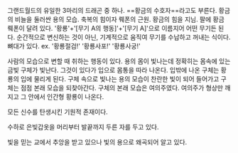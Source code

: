 그랜드월드의 유일한 3마리의 드래곤 중 하나. ==황금의 수호자==라고도 부른다.
황금의 비늘을 둘러싼 용의 모습.
축복의 힘이자 뤠폰의 근원. 황금의 힘을 지님.
팔에 황금 뤠폰이 달려 있다. '황룡'+'\[무기 A의 행동\]'+'\[무기 A\]'으로 이름지어 어떤 무기든 된다. 순간적으로 변신하는 것이 아닌, 기계적으로 움직여 무기를 수납하고 꺼내는 식이다. 뼈대가 있다.
ex. '황룡절검!' '황룡사포!' '황룡사궁!'

사람의 모습으로 변할 때 취하는 행동이 있다. 용의 몸이 빛나는데 정확히는 몸속에 있는 금빛 구체가 빛난다. 그것이 있다가 입으로 몸통을 따라 나온다. 입밖에 나온 구체는 황룡의 입에 물리게 된다. 구체 속으로 빛나는 용의 모습이 찬란한 빛이 되어 들어가고 구체는 점점 본래 모습을 되찾아간다. 구체의 본래 모습은 여의주였다. 여의주가 형상만 깨지고 그 안에서 인간형 황룡이 나온다.

모든 신수를 탄생시킨 기원적 존재이다.

수하로 은빛갑옷을 머리부터 발끝까지 두른 자를 두고 있다.

빛을 믿는 교에서 추앙을 받고 있으나 빛의 용으로 왜곡되어 알고 있다.